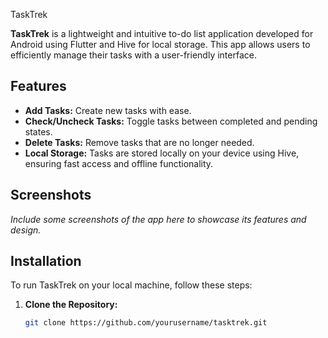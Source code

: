  TaskTrek

**TaskTrek** is a lightweight and intuitive to-do list application developed for Android using Flutter and Hive for local storage. This app allows users to efficiently manage their tasks with a user-friendly interface.

## Features

- **Add Tasks:** Create new tasks with ease.
- **Check/Uncheck Tasks:** Toggle tasks between completed and pending states.
- **Delete Tasks:** Remove tasks that are no longer needed.
- **Local Storage:** Tasks are stored locally on your device using Hive, ensuring fast access and offline functionality.

## Screenshots

*Include some screenshots of the app here to showcase its features and design.*

## Installation

To run TaskTrek on your local machine, follow these steps:

1. **Clone the Repository:**

   ```bash
   git clone https://github.com/yourusername/tasktrek.git
